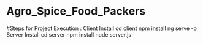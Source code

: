 # Agro_Spice_Food_Packers

#Steps for Project Execution :
Client Install
cd client
npm install
ng serve -o
Server Install
cd server
npm install
node server.js
